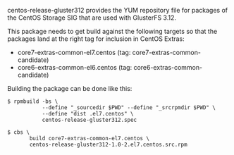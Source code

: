 centos-release-gluster312 provides the YUM repository file for packages of the
CentOS Storage SIG that are used with GlusterFS 3.12.

This package needs to get build against the following targets so that the
packages land at the right tag for inclusion in CentOS Extras:

 - core7-extras-common-el7.centos (tag: core7-extras-common-candidate)
 - core6-extras-common-el6.centos (tag: core6-extras-common-candidate)

Building the package can be done like this:


    $ rpmbuild -bs \
               --define "_sourcedir $PWD" --define "_srcrpmdir $PWD" \
               --define "dist .el7.centos" \
               centos-release-gluster312.spec

    $ cbs \
           build core7-extras-common-el7.centos \
           centos-release-gluster312-1.0-2.el7.centos.src.rpm

